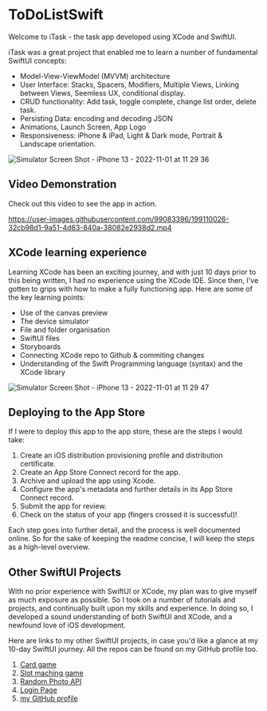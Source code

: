 # ToDoListSwift

Welcome to iTask - the task app developed using XCode and SwiftUI.

iTask was a great project that enabled me to learn a number of fundamental SwiftUI concepts:

- Model-View-ViewModel (MVVM) architecture
- User Interface: Stacks, Spacers, Modifiers, Multiple Views, Linking between Views, Seemless UX, conditional display.
- CRUD functionality: Add task, toggle complete, change list order, delete task.
- Persisting Data: encoding and decoding JSON
- Animations, Launch Screen, App Logo
- Responsiveness: iPhone & iPad, Light & Dark mode, Portrait & Landscape orientation.

![Simulator Screen Shot - iPhone 13 - 2022-11-01 at 11 29 36](https://user-images.githubusercontent.com/99083396/199213961-ba6f6a4e-0558-413b-9c5f-e327a4b71517.png)


## Video Demonstration

Check out this video to see the app in action.

https://user-images.githubusercontent.com/99083396/199110026-32cb98d1-9a51-4d63-840a-38082e2938d2.mp4


## XCode learning experience

Learning XCode has been an exciting journey, and with just 10 days prior to this being written, I had no experience using the XCode IDE. Since then, I've gotten to grips with how to make a fully functioning app. Here are some of the key learning points:

- Use of the canvas preview
- The device simulator
- File and folder organisation
- SwiftUI files
- Storyboards
- Connecting XCode repo to Github & commiting changes
- Understanding of the Swift Programming language (syntax) and the XCode library 

![Simulator Screen Shot - iPhone 13 - 2022-11-01 at 11 29 47](https://user-images.githubusercontent.com/99083396/199213984-e0694f43-6ed1-44fc-88e2-605db6d87639.png)

## Deploying to the App Store

If I were to deploy this app to the app store, these are the steps I would take:

1. Create an iOS distribution provisioning profile and distribution certificate.
2. Create an App Store Connect record for the app.
3. Archive and upload the app using Xcode.
4. Configure the app's metadata and further details in its App Store Connect record.
5. Submit the app for review.
6. Check on the status of your app (fingers crossed it is successful)!

Each step goes into further detail, and the process is well documented online. So for the sake of keeping the readme concise, I will keep the steps as a high-level overview.

## Other SwiftUI Projects

With no prior experience with SwiftUI or XCode, my plan was to give myself as much exposure as possible. So I took on a number of tutorials and projects, and continually built upon my skills and experience. In doing so, I developed a sound understanding of both SwiftUI and XCode, and a newfound love of iOS development.

Here are links to my other SwiftUI projects, in case you'd like a glance at my 10-day SwiftUI journey. All the repos can be found on my GitHub profile too. 

1. [Card game](https://github.com/leoarthurwall/FirstSwift)
2. [Slot maching game](https://github.com/leoarthurwall/SecondSwiftProject)
3. [Random Photo API](https://github.com/leoarthurwall/SwiftRandomPhoto)
4. [Login Page](https://github.com/leoarthurwall/LogInSwift)
5. [my GitHub profile](https://github.com/leoarthurwall)
